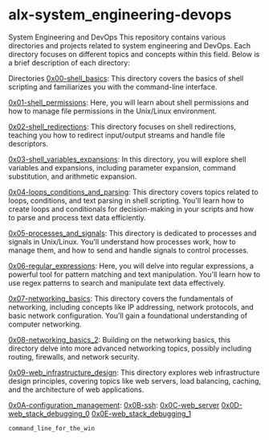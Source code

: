 # alx-system_engineering-devops
System Engineering and DevOps
This repository contains various directories and projects related to system engineering and DevOps. Each directory focuses on different topics and concepts within this field. Below is a brief description of each directory:

Directories
[0x00-shell_basics](./0x00-shell_basics): This directory covers the basics of shell scripting and familiarizes you with the command-line interface.

[0x01-shell_permissions](./0x01-shell_permissions): Here, you will learn about shell permissions and how to manage file permissions in the Unix/Linux environment.

[0x02-shell_redirections](./0x02-shell_redirections): This directory focuses on shell redirections, teaching you how to redirect input/output streams and handle file descriptors.

[0x03-shell_variables_expansions](./0x03-shell_variables_expansions): In this directory, you will explore shell variables and expansions, including parameter expansion, command substitution, and arithmetic expansion.

[0x04-loops_conditions_and_parsing](./0x04-loops_conditions_and_parsing): This directory covers topics related to loops, conditions, and text parsing in shell scripting. You'll learn how to create loops and conditionals for decision-making in your scripts and how to parse and process text data efficiently.

[0x05-processes_and_signals](./0x05-processes_and_signals): This directory is dedicated to processes and signals in Unix/Linux. You'll understand how processes work, how to manage them, and how to send and handle signals to control processes.

[0x06-regular_expressions](./0x06-regular_expressions): Here, you will delve into regular expressions, a powerful tool for pattern matching and text manipulation. You'll learn how to use regex patterns to search and manipulate text data effectively.

[0x07-networking_basics](./0x07-networking_basics): This directory covers the fundamentals of networking, including concepts like IP addressing, network protocols, and basic network configuration. You'll gain a foundational understanding of computer networking.

[0x08-networking_basics_2](./0x08-networking_basics_2): Building on the networking basics, this directory delve into more advanced networking topics, possibly including routing, firewalls, and network security.

[0x09-web_infrastructure_design](./0x09-web_infrastructure_design): This directory explores web infrastructure design principles, covering topics like web servers, load balancing, caching, and the architecture of web applications.

[0x0A-configuration_management](./0x0A-configuration_management):
[0x0B-ssh](./0x0B-ssh):
[0x0C-web_server](./[0x0C-web_server)
[0x0D-web_stack_debugging_0](./0x0D-web_stack_debugging_0)
[0x0E-web_stack_debugging_1](./0x0E-web_stack_debugging_1)

`command_line_for_the_win`
